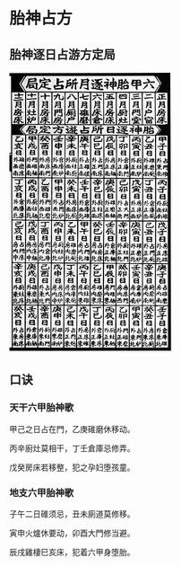 # 胎神占方

## 胎神逐日占游方定局

<FetalGod />

![《胎神逐日占游方定局》](../.vuepress/public/assets/images/fetalGod.jpg)

## 口诀

### 天干六甲胎神歌

甲己之日占在門，乙庚碓磨休移动。

丙辛廚灶莫相干，丁壬倉庫忌修弄。

戊癸房床若移整，犯之孕妇堕孩童。

### 地支六甲胎神歌

子午二日碓须忌，丑未廁道莫修移。

寅申火爐休要动，卯酉大門修当避。

辰戌雞棲巳亥床，犯着六甲身堕胎。
